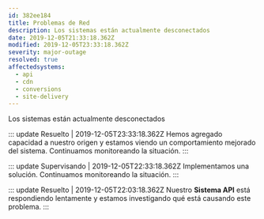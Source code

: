 ```yaml
---
id: 382ee184
title: Problemas de Red
description: Los sistemas están actualmente desconectados
date: 2019-12-05T21:33:18.362Z
modified: 2019-12-05T23:33:18.362Z
severity: major-outage
resolved: true
affectedsystems:
  - api
  - cdn
  - conversions
  - site-delivery
---
```


Los sistemas están actualmente desconectados


::: update Resuelto | 2019-12-05T23:33:18.362Z
Hemos agregado capacidad a nuestro origen y estamos viendo un comportamiento mejorado del sistema. Continuamos monitoreando la situación.
:::

::: update Supervisando | 2019-12-05T22:33:18.362Z
Implementamos una solución. Continuamos monitoreando la situación.
:::

::: update Resuelto | 2019-12-05T22:03:18.362Z
Nuestro **Sistema API** está respondiendo lentamente y estamos investigando qué está causando este problema.
:::

